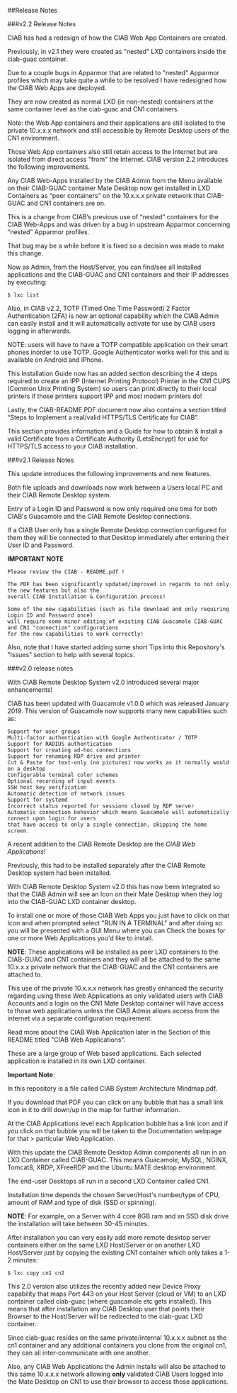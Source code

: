 ##Release Notes

###v2.2 Release Notes

CIAB has had a redesign of how the CIAB Web App Containers are created.

Previously, in v2.1 they were created as "nested" LXD containers inside the ciab-guac container.

Due to a couple bugs in Apparmor that are related to "nested" Apparmor profiles which may take quite 
a while to be resolved I have redesigned how the CIAB Web Apps are deployed. 

They are now created as normal LXD (ie non-nested) containers at the same container level as the 
ciab-guac and CN1 containers.

Note: the Web App containers and their applications are still isolated to the private 10.x.x.x network 
and still accessible by Remote Desktop users of the CN1 environment. 

Those Web App containers also still retain access to the Internet but are isolated from direct access 
"from" the Internet. CIAB version 2.2 introduces the following improvements.

Any CIAB Web-Apps installed by the CIAB Admin from the Menu available on their CIAB-GUAC container 
Mate Desktop now get installed in LXD Containers as “peer containers” on the 10.x.x.x private network 
that CIAB-GUAC and CN1 containers are on.

This is a change from CIAB’s previous use of “nested” containers for the CIAB Web-Apps and was driven 
by a bug in upstream Apparmor concerning “nested” Apparmor profiles. 

That bug may be a while before it is fixed so a decision was made to make this change.

Now as Admin, from the Host/Server, you can find/see all installed applications and the CIAB-GUAC and 
CN1 containers and their IP addresses by executing:

    $ lxc list

Also, in CIAB v2.2, TOTP (Timed One Time Password) 2 Factor Authentication (2FA) is now an optional 
capability which the CIAB Admin can easily install and it will automatically activate for use by CIAB 
users logging in afterwards.

NOTE: users will have to have a TOTP compatible application on their smart phones inorder to use TOTP. 
      Google Authenticator works well for this and is available on Android and iPhone.

This Installation Guide now has an added section describing the 4 steps required to create an 
IPP (Internet Printing Protocol) Printer in the CN1 CUPS (Common Unix Printing System) so users can 
print directly to their local printers if those printers support IPP and most modern printers do!

Lastly, the CIAB-README.PDF document now also contains a section titled “Steps to Implement a 
real/valid HTTPS/TLS Certificate for CIAB”. 

This section provides information and a Guide for how to obtain & install a valid Certificate 
from a Certificate Authority (LetsEncrypt) for use for HTTPS/TLS access to your CIAB installation.


###v2.1 Release Notes

This update introduces the following improvements and new features.

Both file uploads and downloads now work between a Users local PC and their CIAB Remote Desktop system.

Entry of a Login ID and Password is now only required one time for both CIAB's Guacamole and the CIAB 
Remote Desktop connections.

If a CIAB User only has a single Remote Desktop connection configured for them they will be connected 
to that Desktop immediately after entering their User ID and Password.

**IMPORTANT NOTE**

    Please review the CIAB - README.pdf !

    The PDF has been significantly updated/improved in regards to not only the new features but also the 
    overall CIAB Installation & Configuration process!

    Some of the new capabilities (such as file download and only requiring Login ID and Password once) 
    will require some minor editing of existing CIAB Guacamole CIAB-GUAC and CN1 "connection" configurations 
    for the new capabilities to work correctly!

Also, note that I have started adding some short Tips into this Repository's "Issues" section to help 
with several topics.



###v2.0 release notes

With CIAB Remote Desktop System v2.0 introduced several major enhancements!

CIAB has been updated with Guacamole v1.0.0 which was released January 2019. This version of Guacamole 
now supports many new capabilities such as:

    Support for user groups
    Multi-factor authentication with Google Authenticator / TOTP
    Support for RADIUS authentication
    Support for creating ad-hoc connections
    Support for renaming RDP drive and printer
    Cut & Paste for text-only (no pictures) now works as it normally would on a desktop
    Configurable terminal color schemes
    Optional recording of input events
    SSH host key verification
    Automatic detection of network issues
    Support for systemd
    Incorrect status reported for sessions closed by RDP server
    Automatic connection behavior which means Guacamole will automatically connect upon login for users 
    that have access to only a single connection, skipping the home screen.

A recent addition to the CIAB Remote Desktop are the *CIAB Web Applications*! 

Previously, this had to be installed separately after the CIAB Remote Desktop system had been installed.

With CIAB Remote Desktop System v2.0 this has now been integrated so that the CIAB Admin will see an Icon on their 
Mate Desktop when they log into the CIAB-GUAC LXD container desktop.

To install one or more of those CIAB Web Apps you just have to click on that Icon and when prompted select 
"RUN IN A TERMINAL" and after doing so you will be presented with a GUI Menu where you can Check the boxes 
for one or more Web Applications you'd like to install.

**NOTE**: These applications will be installed as peer LXD containers to the CIAB-GUAC and CN1 containers and they 
will all be attached to the same 10.x.x.x private network that the CIAB-GUAC and the CN1 containers are attached to. 

This use of the private 10.x.x.x network has greatly enhanced the security regarding using these Web Applications 
as only validated users with CIAB Accounts and a login on the CN1 Mate Desktop container will have access to those 
web applications unless the CIAB Admin allows access from the internet via a separate configuration requirement.

Read more about the CIAB Web Application later in the Section of this README titled "CIAB Web Applications".

These are a large group of Web based applications. Each selected application is installed in its own LXD container.

**Important Note**:

In this repository is a file called CIAB System Architecture Mindmap.pdf. 

If you download that PDF you can click on any bubble that has a small link icon in it to drill down/up in the map 
for further information. 

At the CIAB Applications level each Application bubble has a link icon and if you click on that bubble you will 
be taken to the Documentation webpage for that > particular Web Application.

With this update the CIAB Remote Desktop Admin components all run in an LXD Container called CIAB-GUAC.
This means Guacamole, MySQL, NGINX, Tomcat8, XRDP, XFreeRDP and the Ubuntu MATE desktop environment.

The end-user Desktops all run in a second LXD Container called CN1.

Installation time depends the chosen Server/Host's number/type of CPU, amount of RAM and type of disk (SSD or spinning).

**NOTE**: For example, on a Server with 4 core 8GB ram and an SSD disk drive the installation will take between 30-45 minutes.

After installation you can very easily add more remote desktop server containers either on the same LXD Host/Server or 
on another LXD Host/Server just by copying the existing CN1 container which only takes a 1-2 minutes:

    $ lxc copy cn1 cn2

This 2.0 version also utilizes the recently added new Device Proxy capability that maps Port 443 on your Host 
Server (cloud or VM) to an LXD container called ciab-guac (where guacamole etc gets installed). This means that after 
installation any CIAB Desktop user that points their Browser to the Host/Server will be redirected to the ciab-guac 
LXD container.

Since ciab-guac resides on the same private/internal 10.x.x.x subnet as the cn1 container and any additional containers
you clone from the original cn1, they can all inter-communicate with one another. 

Also, any CIAB Web Applications the Admin installs will also be attached to this same 10.x.x.x network allowing 
**only** validated CIAB Users logged into the Mate Desktop on CN1 to use their browser to access those applications.

